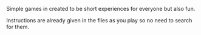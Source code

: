 Simple games in created to be short experiences for everyone but also fun.

Instructions are already given in the files as you play so no need to search for them.
